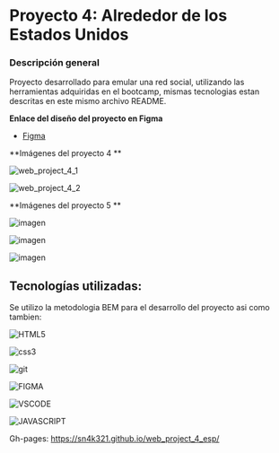 # Proyecto 4: Alrededor de los Estados Unidos

### Descripción general

Proyecto desarrollado para emular una red social, utilizando las herramientas adquiridas en el bootcamp, mismas tecnologias estan descritas en este mismo archivo README.

**Enlace del diseño del proyecto en Figma**

* [Figma](https://www.figma.com/file/LDMgqWesKpQkIwhOfEBuTS/WEB%2C-Sprint-5%3A-Around-The-U.S.-%7C-desktop-%2B-mobile?node-id=0%3A1)

**Imágenes del proyecto 4 **

![web_project_4_1](https://user-images.githubusercontent.com/112779156/202943611-011f4657-848f-4f16-b8ca-a36798d9e5ff.png)

![web_project_4_2](https://user-images.githubusercontent.com/112779156/202943625-d8b58cff-f9c1-474c-892f-76782f3a31e2.png)

**Imágenes del proyecto 5 **

![imagen](https://user-images.githubusercontent.com/112779156/206077513-a5fce9ca-b374-4f5c-96cb-0db2dac8319d.png)

![imagen](https://user-images.githubusercontent.com/112779156/206077607-cd129c59-96ad-40d9-90f9-2a1c519e3818.png)

![imagen](https://user-images.githubusercontent.com/112779156/206077737-90059783-a95e-4bc4-8e2d-df5b0616ac33.png)


## Tecnologías utilizadas:

Se utilizo la metodologia BEM para el desarrollo del proyecto asi como tambien:

![HTML5](https://user-images.githubusercontent.com/112779156/194786524-47389beb-4579-45b2-a5b5-be2cc9ae1666.svg)

![css3](https://user-images.githubusercontent.com/112779156/194786722-0e0fc82a-9517-4637-980a-d57f7f721f47.svg)

![git](https://user-images.githubusercontent.com/112779156/194786760-af9cedf6-6c6c-479d-ae72-f79266264e1b.svg)

![FIGMA](https://user-images.githubusercontent.com/112779156/198767882-c358e818-afcd-4315-94d3-d0553f0dfa4a.svg)

![VSCODE](https://user-images.githubusercontent.com/112779156/198768290-22f04b75-8e07-4119-90ca-3c928eb1a214.svg)

![JAVASCRIPT](https://user-images.githubusercontent.com/112779156/202943766-12b3a7a7-ddf8-44eb-a9af-4c46dcdc4d6e.svg)

Gh-pages: https://sn4k321.github.io/web_project_4_esp/


